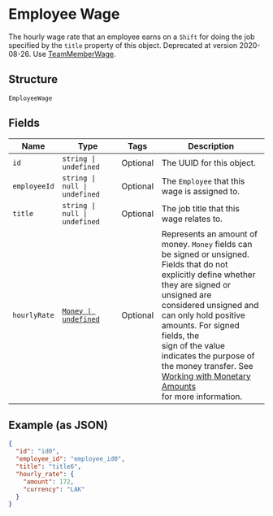 <!-- Optimized: 2025-10-06 -->
<!-- RPM: 1.6.2.1.1.6.2.1_employee-wage_20251006 -->
<!-- Session: E2E RPM DNA Application -->
<!-- AOM: RND (Reggie & Dro) -->
<!-- COI: TECHNOLOGY -->
<!-- RPM: HIGH -->
<!-- ACTION: BUILD -->

# Employee Wage

The hourly wage rate that an employee earns on a `Shift` for doing the job specified by the `title` property of this object. Deprecated at version 2020-08-26. Use [TeamMemberWage](entity:TeamMemberWage).

## Structure

`EmployeeWage`

## Fields

| Name | Type | Tags | Description |
|  --- | --- | --- | --- |
| `id` | `string \| undefined` | Optional | The UUID for this object. |
| `employeeId` | `string \| null \| undefined` | Optional | The `Employee` that this wage is assigned to. |
| `title` | `string \| null \| undefined` | Optional | The job title that this wage relates to. |
| `hourlyRate` | [`Money \| undefined`](../../doc/models/money.md) | Optional | Represents an amount of money. `Money` fields can be signed or unsigned.<br>Fields that do not explicitly define whether they are signed or unsigned are<br>considered unsigned and can only hold positive amounts. For signed fields, the<br>sign of the value indicates the purpose of the money transfer. See<br>[Working with Monetary Amounts](https://developer.squareup.com/docs/build-basics/working-with-monetary-amounts)<br>for more information. |

## Example (as JSON)

```json
{
  "id": "id0",
  "employee_id": "employee_id0",
  "title": "title6",
  "hourly_rate": {
    "amount": 172,
    "currency": "LAK"
  }
}
```
